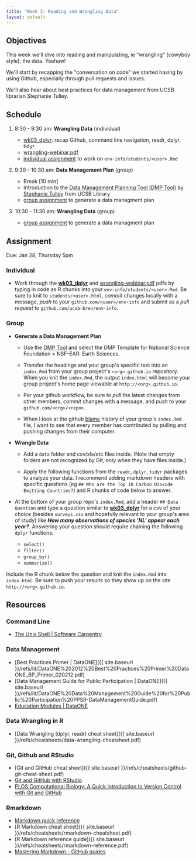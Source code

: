 ```yaml
---
title: "Week 3: Reading and Wrangling Data"
layout: default
---
```


## Objectives

This week we'll dive into reading and manipulating, ie "wrangling" (cowyboy style), the data. Yeehaw!

We'll start by recapping the "conversation on code" we started having by using Github, especially through pull requests and issues.

We'll also hear about best practices for data management from UCSB librarian Stephanie Tulley.

## Schedule

1. 8:30 - 9:30 am: **Wrangling Data** (individual)

    - [wk03_dplyr](./wk03_dplyr.html): recap Github, command line navigation, readr, dplyr, tidyr
    - [wrangling-webinar.pdf](wrangling-webinar.pdf)
    - [individual assignment](#individual) to work on `env-info/students/<user>.Rmd`

1. 9:30 - 10:30 am: **Data Management Plan** (group)

    - Break [10 min]
    - Introduction to the [Data Management Planning Tool (DMP Tool)](https://dmp.cdlib.org/) by [Stephanie Tulley](http://www.library.ucsb.edu/users/stulley) from UCSB Library
    - [group assignment](#group) to generate a data managment plan

1. 10:30 - 11:30 am: **Wrangling Data**  (group)

    - [group assignment](#group) to generate a data managment plan

## Assignment

Due: Jan 28, Thursday 5pm

### Individual

- Work through the [**wk03_dplyr**](../wk03_dplyr.html) and [wrangling-webinar.pdf](wrangling-webinar.pdf) pdfs by typing in code as R chunks into your `env-info/students/<user>.Rmd`. Be sure to knit to `students/<user>.html`, _commit_ changes locally with a message, _push_ to your `github.com/<user>/env-info` and submit as a _pull request_ to `github.com/ucsb-bren/env-info`.

### Group

- **Generate a Data Management Plan**

  - Use the [DMP Tool](https://dmp.cdlib.org/) and select the DMP Template for National Science Foundation > NSF-EAR: Earth Sciences.
  
  - Transfer the headings and your group's specific text into an `index.Rmd` from your group project's `<org>.github.io` repository. When you knit the `index.Rmd`, the output `index.html` will become your group project's home page viewable at `http://<org>.github.io`.
  
  - Per your github workflow, be sure to _pull_ the latest changes from other members, _commit_ changes with a message, and _push_ to your `github.com/<org>/<repo>`.
  
  - When I look at the github [blame](https://help.github.com/articles/using-git-blame-to-trace-changes-in-a-file/) history of your group's `index.Rmd` file, I want to see that every member has contributed by pulling and pushing changes from their computer.

- **Wrangle Data**

  - Add a `data` folder and csv/xls/etc files inside. (Note that empty folders are not recognized by Git, only when they have files inside.)

  - Apply the following functions from the `readr`, `dplyr`, `tidyr` packages to analyze your data. I recommend adding markdown headers with specific questions (eg `## Who are the Top 10 Carbon Dioxide Emitting Countries?`) and R chunks of code below to answer. 

 - At the bottom of your group repo's `index.Rmd`, add a header `## Data Question` and type a question similar to [**wk03_dplyr**](../wk03_dplyr.html) for a csv of your choice (besides `surveys.csv` and hopefully relevant to your group's area of study) like _**How many observations of species 'NL' appear each year?**_. Answering your question should require chaining the following `dplyr` functions:

    - `select()`
    - `filter()`
    - `group_by()`
    - `summarize()`
    
  Include the R chunk below the question and knit the `index.Rmd` into `index.html`. Be sure to push your results so they show up on the site `http://<org>.github.io`. 

## Resources

### Command Line

- [The Unix Shell \| Software Carpentry](http://swcarpentry.github.io/shell-novice/)

### Data Management

- [Best Practices Primer \| DataONE]({{ site.baseurl }}/refs/lit/DataONE%202012%20Best%20Practices%20Primer%20DataONE_BP_Primer_020212.pdf)
- [Data Management Guide for Public Participation \| DataONE]({{ site.baseurl }}/refs/lit/DataONE%20Data%20Management%20Guide%20for%20Public%20Participation%20PPSR-DataManagementGuide.pdf)
- [Education Modules \| DataONE](https://www.dataone.org/education-modules)

### Data Wrangling in R

- [Data Wrangling (dplyr, readr) cheat sheet]({{ site.baseurl }}/refs/cheatsheets/data-wrangling-cheatsheet.pdf)

### Git, Github and RStudio

- [Git and GitHub cheat sheet]({{ site.baseurl }}/refs/cheatsheets/github-git-cheat-sheet.pdf)
- [Git and GitHub with RStudio](http://r-pkgs.had.co.nz/git.html)
- [PLOS Computational Biology: A Quick Introduction to Version Control with Git and GitHub](http://journals.plos.org/ploscompbiol/article?id=10.1371/journal.pcbi.1004668)

### Rmarkdown

- [Markdown quick reference](http://rmarkdown.rstudio.com/authoring_basics.html)
- [R Markdown cheat sheet]({{ site.baseurl }}/refs/cheatsheets/rmarkdown-cheatsheet.pdf)
- [R Markdown reference guide]({{ site.baseurl }}/refs/cheatsheets/rmarkdown-reference.pdf)
- [Mastering Markdown - GitHub guides](https://guides.github.com/features/mastering-markdown)
